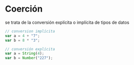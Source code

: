 # Coerción
se trata de la conversión explícita o implícita de tipos de datos 

~~~js
// conversion implícita
var a = 4 + "7";
var b = 8 * "3";

// conversión explícita 
var a = String(4);
var b = Number("227");
~~~